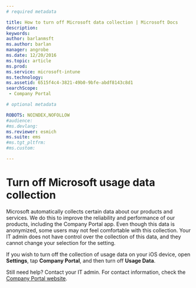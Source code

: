 ```yaml
---
# required metadata

title: How to turn off Microsoft data collection | Microsoft Docs
description:
keywords:
author: barlanmsftms.author: barlan
manager: angrobe
ms.date: 12/20/2016
ms.topic: article
ms.prod:
ms.service: microsoft-intune
ms.technology:
ms.assetid: 6515f4c4-3821-49b0-9bfe-abdf8143c8d1searchScope: - Company Portal

# optional metadata

ROBOTS: NOINDEX,NOFOLLOW
#audience:
#ms.devlang:
ms.reviewer: esmich
ms.suite: ems
#ms.tgt_pltfrm:
#ms.custom:

---
```


# Turn off Microsoft usage data collection

Microsoft automatically collects certain data about our products and services. We do this to improve the reliability and performance of our products, including the Company Portal app. Even though this data is anonymized, some users may not feel comfortable with this collection. Your IT admin does not have control over the collection of this data, and they cannot change your selection for the setting.

If you wish to turn off the collection of usage data on your iOS device, open **Settings**, tap **Company Portal**, and then turn off **Usage Data**.

Still need help? Contact your IT admin. For contact information, check the [Company Portal website](http://portal.manage.microsoft.com).
